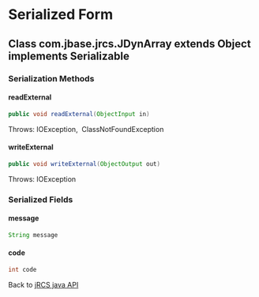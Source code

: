 # Serialized Form

<PageHeader />

## Class com.jbase.jrcs.JDynArray extends Object implements Serializable

### Serialization Methods

#### readExternal

``` java
public void readExternal(ObjectInput in)  
```

Throws: IOException,  ClassNotFoundException

#### writeExternal

``` java
public void writeExternal(ObjectOutput out)
```

Throws: IOException

### Serialized Fields

#### message

``` java
String message
```

#### code

``` java
int code
```

Back to [jRCS java API](./../README.md)

  
<PageFooter />
